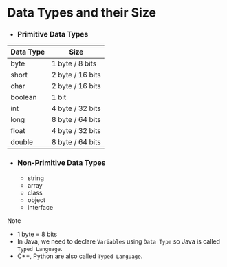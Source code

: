 # Data Types and their Size

- ### Primitive Data Types  

| Data Type | Size |
|-----------|------|
| byte | 1 byte / 8 bits |
| short | 2 byte / 16 bits |
| char | 2 byte / 16 bits |
| boolean | 1 bit |
| int | 4 byte / 32 bits |
| long | 8 byte / 64 bits |
| float | 4 byte / 32 bits |
| double | 8 byte / 64 bits |

- ### Non-Primitive Data Types
  - string
  - array
  - class
  - object
  - interface

> [!NOTE]  
> - 1 byte = 8 bits  
> - In Java, we need to declare `Variables` using `Data Type` so Java is called `Typed Language`.  
> - C++, Python are also called `Typed Language`.
